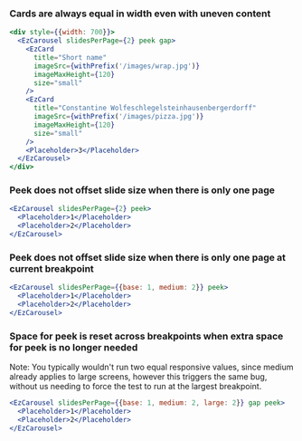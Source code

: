 ### Cards are always equal in width even with uneven content

```jsx
<div style={{width: 700}}>
  <EzCarousel slidesPerPage={2} peek gap>
    <EzCard
      title="Short name"
      imageSrc={withPrefix('/images/wrap.jpg')}
      imageMaxHeight={120}
      size="small"
    />
    <EzCard
      title="Constantine Wolfeschlegelsteinhausenbergerdorff"
      imageSrc={withPrefix('/images/pizza.jpg')}
      imageMaxHeight={120}
      size="small"
    />
    <Placeholder>3</Placeholder>
  </EzCarousel>
</div>
```

### Peek does not offset slide size when there is only one page

```jsx
<EzCarousel slidesPerPage={2} peek>
  <Placeholder>1</Placeholder>
  <Placeholder>2</Placeholder>
</EzCarousel>
```

### Peek does not offset slide size when there is only one page at current breakpoint

```jsx
<EzCarousel slidesPerPage={{base: 1, medium: 2}} peek>
  <Placeholder>1</Placeholder>
  <Placeholder>2</Placeholder>
</EzCarousel>
```

### Space for peek is reset across breakpoints when extra space for peek is no longer needed

Note: You typically wouldn't run two equal responsive values, since medium already applies to
large screens, however this triggers the same bug, without us needing to force the test to
run at the largest breakpoint.

```jsx
<EzCarousel slidesPerPage={{base: 1, medium: 2, large: 2}} gap peek>
  <Placeholder>1</Placeholder>
  <Placeholder>2</Placeholder>
</EzCarousel>
```
